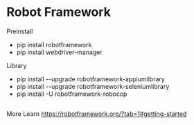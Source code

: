 # Robot Framework

Preinstall
- pip install robotframework
- pip install webdriver-manager

Library
- pip install --upgrade robotframework-appiumlibrary
- pip install --upgrade robotframework-seleniumlibrary
- pip install -U robotframework-robocop

##
More Learn
https://robotframework.org/?tab=1#getting-started
